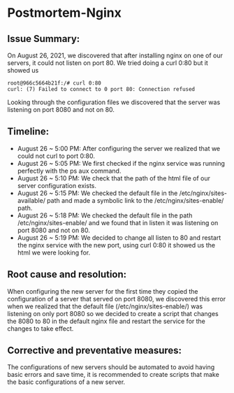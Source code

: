 # Postmortem-Nginx
## Issue Summary:
On August 26, 2021, we discovered that after installing nginx on one of our servers, it could not listen on port 80. We tried doing a curl 0:80 but it showed us
```
root@966c5664b21f:/# curl 0:80
curl: (7) Failed to connect to 0 port 80: Connection refused
```

Looking through the configuration files we discovered that the server was listening on port 8080 and not on 80.

## Timeline:
* August 26 ~ 5:00 PM: After configuring the server we realized that we could not curl to port 0:80.
* August 26 ~ 5:05 PM: We first checked if the nginx service was running perfectly with the ps aux command.
* August 26 ~ 5:10 PM: We check that the path of the html file of our server configuration exists.
* August 26 ~ 5:15 PM: We checked the default file in the /etc/nginx/sites-available/ path and made a symbolic link to the /etc/nginx/sites-enable/ path.
* August 26 ~ 5:18 PM: We checked the default file in the path /etc/nginx/sites-enable/ and we found that in listen it was listening on port 8080 and not on 80.
* August 26 ~ 5:19 PM: We decided to change all listen to 80 and restart the nginx service with the new port, using curl 0:80 it showed us the html we were looking for.

## Root cause and resolution:
When configuring the new server for the first time they copied the configuration of a server that served on port 8080, we discovered this error when we realized that the default file (/etc/nginx/sites-enable/) was listening on only port 8080 so we decided to create a script that changes the 8080 to 80 in the default nginx file and restart the service for the changes to take effect.

## Corrective and preventative measures:
The configurations of new servers should be automated to avoid having basic errors and save time, it is recommended to create scripts that make the basic configurations of a new server.
